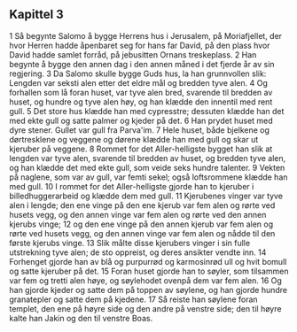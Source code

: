 ## Kapittel 3

1 Så begynte Salomo å bygge Herrens hus i Jerusalem, på Moriafjellet, der hvor Herren hadde åpenbaret seg for hans far David, på den plass hvor David hadde samlet forråd, på jebusitten Ornans treskeplass.
2 Han begynte å bygge den annen dag i den annen måned i det fjerde år av sin regjering.
3 Da Salomo skulle bygge Guds hus, la han grunnvollen slik: Lengden var seksti alen etter det eldre mål og bredden tyve alen.
4 Og forhallen som lå foran huset, var tyve alen bred, svarende til bredden av huset, og hundre og tyve alen høy, og han klædde den innentil med rent gull.
5 Det store hus klædde han med cypresstre; dessuten klædde han det med ekte gull og satte palmer og kjeder på det.
6 Han prydet huset med dyre stener. Gullet var gull fra Parva'im.
7 Hele huset, både bjelkene og dørtresklene og veggene og dørene klædde han med gull og skar ut kjeruber på veggene.
8 Rommet for det Aller-helligste bygget han slik at lengden var tyve alen, svarende til bredden av huset, og bredden tyve alen, og han klædde det med ekte gull, som veide seks hundre talenter.
9 Vekten på naglene, som var av gull, var femti sekel; også loftsrommene klædde han med gull.
10 I rommet for det Aller-helligste gjorde han to kjeruber i billedhuggerarbeid og klædde dem med gull.
11 Kjerubenes vinger var tyve alen i lengde; den ene vinge på den ene kjerub var fem alen og rørte ved husets vegg, og den annen vinge var fem alen og rørte ved den annen kjerubs vinge;
12 og den ene vinge på den annen kjerub var fem alen og rørte ved husets vegg, og den annen vinge var fem alen og nådde til den første kjerubs vinge.
13 Slik målte disse kjerubers vinger i sin fulle utstrekning tyve alen; de sto oppreist, og deres ansikter vendte inn.
14 Forhenget gjorde han av blå og purpurrød og karmosinrød ull og hvit bomull og satte kjeruber på det.
15 Foran huset gjorde han to søyler, som tilsammen var fem og tretti alen høye, og søylehodet ovenpå dem var fem alen.
16 Og han gjorde kjeder og satte dem på toppen av søylene, og han gjorde hundre granatepler og satte dem på kjedene.
17 Så reiste han søylene foran templet, den ene på høyre side og den andre på venstre side; den til høyre kalte han Jakin og den til venstre Boas.
